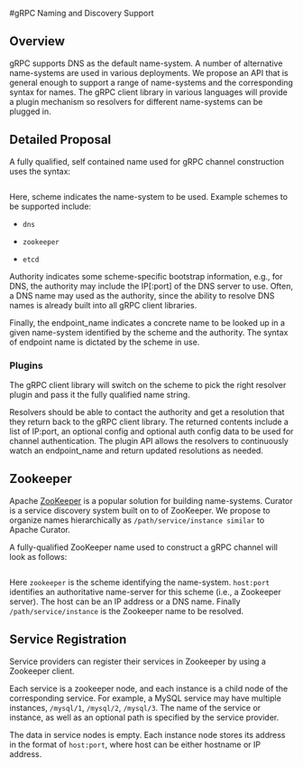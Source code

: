 #gRPC Naming and Discovery Support

## Overview

gRPC supports DNS as the default name-system. A number of alternative name-systems are used in various deployments. We propose an API that is general enough to support a range of name-systems and the corresponding syntax for names. The gRPC client library in various languages will provide a plugin mechanism so resolvers for different name-systems can be plugged in.

## Detailed Proposal

 A fully qualified, self contained name used for gRPC channel construction uses the syntax:

```scheme://authority/endpoint_name
```

Here, scheme indicates the name-system to be used. Example schemes to be supported include: 

* `dns`

* `zookeeper`

* `etcd`

Authority indicates some scheme-specific bootstrap information, e.g., for DNS, the authority may include the IP[:port] of the DNS server to use. Often, a DNS name may used as the authority, since the ability to resolve DNS names is already built into all gRPC client libraries.

Finally, the  endpoint_name indicates a concrete name to be looked up in a given name-system identified by the scheme and the authority. The syntax of endpoint name is dictated by the scheme in use.

### Plugins

The gRPC client library will switch on the scheme to pick the right resolver plugin and pass it the fully qualified name string.

Resolvers should be able to contact the authority and get a resolution that they return back to the gRPC client library. The returned contents include a list of IP:port, an optional config and optional auth config data to be used for channel authentication. The plugin API allows the resolvers to continuously watch an endpoint_name and return updated resolutions as needed. 

## Zookeeper

Apache [ZooKeeper](https://zookeeper.apache.org/) is a popular solution for building name-systems. Curator is a service discovery system built on to of ZooKeeper. We propose to organize names hierarchically as `/path/service/instance similar` to Apache Curator.

A fully-qualified ZooKeeper name used to construct a gRPC channel will look as follows:

```zookeeper://host:port/path/service/instance
```
Here `zookeeper` is the scheme identifying the name-system. `host:port` identifies an authoritative name-server for this scheme (i.e., a  Zookeeper server). The host can be an IP address or a DNS name. 
Finally `/path/service/instance` is the Zookeeper name to be resolved. 

## Service Registration


Service providers can register their services in Zookeeper by using a Zookeeper client.  

Each service is a zookeeper node, and each instance is a child node of the corresponding service. For example, a MySQL service may have multiple instances, `/mysql/1`, `/mysql/2`, `/mysql/3`. The name of the service or instance, as well as an optional path is specified by the service provider.

The data in service nodes is empty. Each instance node stores its address in the format of `host:port`, where host can be either hostname or IP address.
